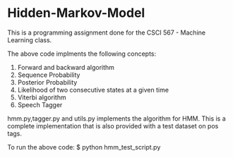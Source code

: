 # Hidden-Markov-Model
This is a programming assignment done for the CSCI 567 - Machine Learning class.

The above code implments the following concepts:
1) Forward and backward algorithm
2) Sequence Probability
3) Posterior Probability
4) Likelihood of two consecutive states at a given time
5) Viterbi algorithm
6) Speech Tagger

hmm.py,tagger.py and utils.py implements the algorithm for HMM. This is a complete implementation that is also provided with a test dataset on pos tags.

To run the above code: $ python hmm_test_script.py
